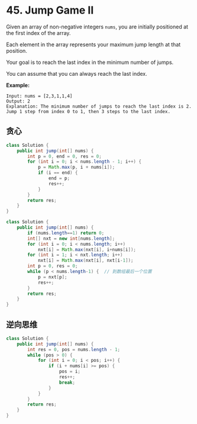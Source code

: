 # 45. Jump Game II

Given an array of non-negative integers `nums`, you are initially positioned at the first index of the array.

Each element in the array represents your maximum jump length at that position.

Your goal is to reach the last index in the minimum number of jumps.

You can assume that you can always reach the last index.

 

**Example:**

```
Input: nums = [2,3,1,1,4]
Output: 2
Explanation: The minimum number of jumps to reach the last index is 2. Jump 1 step from index 0 to 1, then 3 steps to the last index.
```



## 贪心

```java
class Solution {
    public int jump(int[] nums) {
        int p = 0, end = 0, res = 0;
        for (int i = 0; i < nums.length - 1; i++) {
            p = Math.max(p, i + nums[i]);
            if (i == end) {
                end = p;
                res++;
            }
        }
        return res;
    }
}
```

```java
class Solution {
    public int jump(int[] nums) {
        if (nums.length==1) return 0;
        int[] nxt = new int[nums.length];
        for (int i = 0; i < nums.length; i++) 
            nxt[i] = Math.max(nxt[i], i+nums[i]);
        for (int i = 1; i < nxt.length; i++) 
            nxt[i] = Math.max(nxt[i], nxt[i-1]);
        int p = 0, res = 0;
        while (p < nums.length-1) {  // 到数组最后一个位置
            p = nxt[p];
            res++;
        }
        return res;
    }
}
```



## 逆向思维

```java
class Solution {
    public int jump(int[] nums) {
        int res = 0, pos = nums.length - 1;
        while (pos > 0) {
            for (int i = 0; i < pos; i++) {
                if (i + nums[i] >= pos) {
                    pos = i;
                    res++;
                    break;
                }
            }
        }
        return res;
    }
}
```

